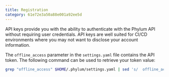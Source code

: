 ```yaml
---
title: Registration
category: 61e72e3a50a88e001a92ee5d
---
```


API keys provide you with the ability to authenticate with the Phylum API without requiring user credentials. API keys are well suited for CI/CD environments where you may not want to disclose your account information.

The `offline_access` parameter in the `settings.yaml` file contains the API token. The following command can be used to retrieve your token value:  
```sh
grep "offline_access" $HOME/.phylum/settings.yaml | sed 's/  offline_access: //'
```
